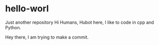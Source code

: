 # hello-worl
Just another repository
Hi Humans,
Hubot here, I like to code in cpp and Python.

Hey there, I am trying to make a commit.
